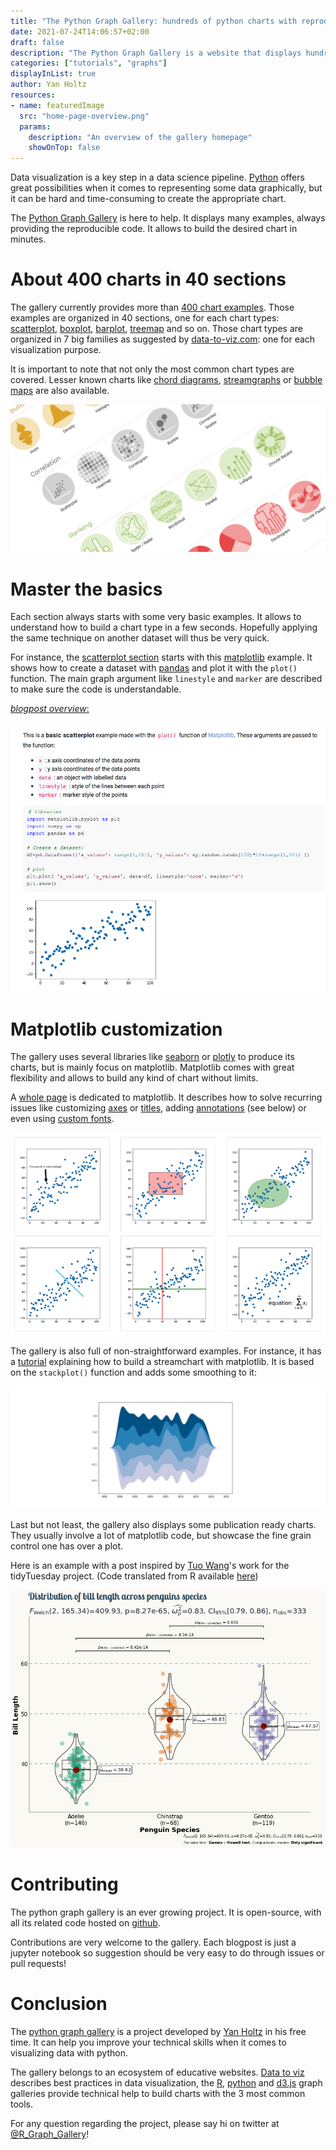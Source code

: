 ```yaml
---
title: "The Python Graph Gallery: hundreds of python charts with reproducible code."
date: 2021-07-24T14:06:57+02:00
draft: false
description: "The Python Graph Gallery is a website that displays hundreds of chart examples made with python. It goes from very basic to highly customized examples and is based on common viz libraries like matplotlib, seaborn or plotly."
categories: ["tutorials", "graphs"]
displayInList: true
author: Yan Holtz
resources:
- name: featuredImage
  src: "home-page-overview.png"
  params:
    description: "An overview of the gallery homepage"
    showOnTop: false
---
```


Data visualization is a key step in a data science pipeline. [Python](https://www.python.org) offers great possibilities when it comes to representing some data graphically, but it can be hard and time-consuming to create the appropriate chart.

The [Python Graph Gallery](https://www.python-graph-gallery.com) is here to help. It displays many examples, always providing the reproducible code. It allows to build the desired chart in minutes.

# About 400 charts in 40 sections

The gallery currently provides more than [400 chart examples](https://www.python-graph-gallery.com/all-charts/). Those examples are organized in 40 sections, one for each chart types: [scatterplot](https://www.python-graph-gallery.com/scatter-plot/), [boxplot](https://www.python-graph-gallery.com/boxplot/), [barplot](https://www.python-graph-gallery.com/barplot/), [treemap](https://www.python-graph-gallery.com/treemap/) and so on. Those chart types are organized in 7 big families as suggested by [data-to-viz.com](https://www.data-to-viz.com): one for each visualization purpose.

It is important to note that not only the most common chart types are covered. Lesser known charts like [chord diagrams](https://www.python-graph-gallery.com/chord-diagram/), [streamgraphs](https://www.python-graph-gallery.com/streamchart/) or [bubble maps](https://www.python-graph-gallery.com/bubble-map/) are also available.

![overview of the python graph gallery sections](sections-overview.png)

# Master the basics

Each section always starts with some very basic examples. It allows to understand how to build a chart type in a few seconds. Hopefully applying the same technique on another dataset will thus be very quick.

For instance, the [scatterplot section](https://www.python-graph-gallery.com/scatter-plot/) starts with this [matplotlib](https://matplotlib.org/) example. It shows how to create a dataset with [pandas](https://pandas.pydata.org/) and plot it with the `plot()` function. The main graph argument like `linestyle` and `marker` are described to make sure the code is understandable.

[_blogpost overview_:](https://www.python-graph-gallery.com/130-basic-matplotlib-scatterplot)

![a basic scatterplot example](scatterplot-example.png)

# Matplotlib customization

The gallery uses several libraries like [seaborn](https://www.python-graph-gallery.com/seaborn/) or [plotly](https://www.python-graph-gallery.com/plotly/) to produce its charts, but is mainly focus on matplotlib. Matplotlib comes with great flexibility and allows to build any kind of chart without limits.

A [whole page](https://www.python-graph-gallery.com/matplotlib/) is dedicated to matplotlib. It describes how to solve recurring issues like customizing [axes](https://www.python-graph-gallery.com/191-custom-axis-on-matplotlib-chart) or [titles](https://www.python-graph-gallery.com/190-custom-matplotlib-title), adding [annotations](https://www.python-graph-gallery.com/193-annotate-matplotlib-chart) (see below) or even using [custom fonts](https://www.python-graph-gallery.com/custom-fonts-in-matplotlib).

![annotation examples](annotations.png)

The gallery is also full of non-straightforward examples. For instance, it has a [tutorial](https://www.python-graph-gallery.com/streamchart-basic-matplotlib) explaining how to build a streamchart with matplotlib. It is based on the `stackplot()` function and adds some smoothing to it:

![stream chart with python and matplotlib](streamchart.png)

Last but not least, the gallery also displays some publication ready charts. They usually involve a lot of matplotlib code, but showcase the fine grain control one has over a plot.

Here is an example with a post inspired by [Tuo Wang](https://www.r-graph-gallery.com/web-violinplot-with-ggstatsplot.html)'s work for the tidyTuesday project. (Code translated from R available [here](https://www.python-graph-gallery.com/web-ggbetweenstats-with-matplotlib))

![python violin and boxplot example](boxplot.png)


# Contributing

The python graph gallery is an ever growing project. It is open-source, with all its related code hosted on [github](https://github.com/holtzy/The-Python-Graph-Gallery).

Contributions are very welcome to the gallery. Each blogpost is just a jupyter notebook so suggestion should be very easy to do through issues or pull requests!

# Conclusion

The [python graph gallery](https://www.python-graph-gallery.com) is a project developed by [Yan Holtz](https://www.yan-holtz.com) in his free time. It can help you improve your technical skills when it comes to visualizing data with python.

The gallery belongs to an ecosystem of educative websites. [Data to viz](https://www.data-to-viz.com) describes best practices in data visualization, the [R](https://www.r-graph-gallery.com), [python](https://www.python-graph-gallery.com) and [d3.js](https://www.d3-graph-gallery.com) graph galleries provide technical help to build charts with the 3 most common tools.

For any question regarding the project, please say hi on twitter at [@R_Graph_Gallery](https://twitter.com/R_Graph_Gallery)!
